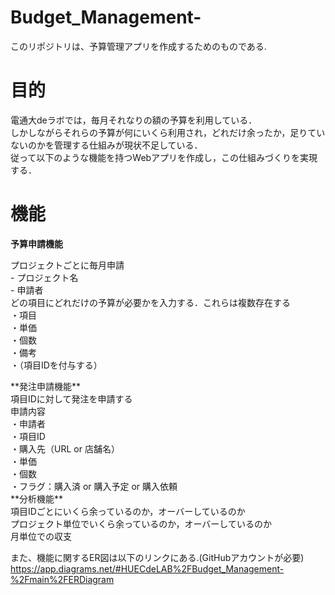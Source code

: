 # Budget_Management-

このリポジトリは、予算管理アプリを作成するためのものである.

# 目的
電通大deラボでは，毎月それなりの額の予算を利用している．<br>
しかしながらそれらの予算が何にいくら利用され，どれだけ余ったか，足りていないのかを管理する仕組みが現状不足している．<br>
従って以下のような機能を持つWebアプリを作成し，この仕組みづくりを実現する．<br>

# 機能
**予算申請機能**<br>
<dl>
  プロジェクトごとに毎月申請<br>
  - プロジェクト名<br>
  - 申請者 <br>
  どの項目にどれだけの予算が必要かを入力する．これらは複数存在する<br>
  ・項目<br>
  ・単価<br>
  ・個数<br>
  ・備考<br>
  ・（項目IDを付与する）<br>
</dl>
**発注申請機能**<br>
  項目IDに対して発注を申請する<br>
  申請内容<br>
  ・申請者<br>
  ・項目ID<br>
  ・購入先（URL or 店舗名）<br>
  ・単価<br>
  ・個数<br>
  ・フラグ：購入済 or 購入予定 or 購入依頼<br>
**分析機能**<br>
  項目IDごとにいくら余っているのか，オーバーしているのか<br>
  プロジェクト単位でいくら余っているのか，オーバーしているのか<br>
  月単位での収支<br>

また、機能に関するER図は以下のリンクにある.(GitHubアカウントが必要)<br>
https://app.diagrams.net/#HUECdeLAB%2FBudget_Management-%2Fmain%2FERDiagram

